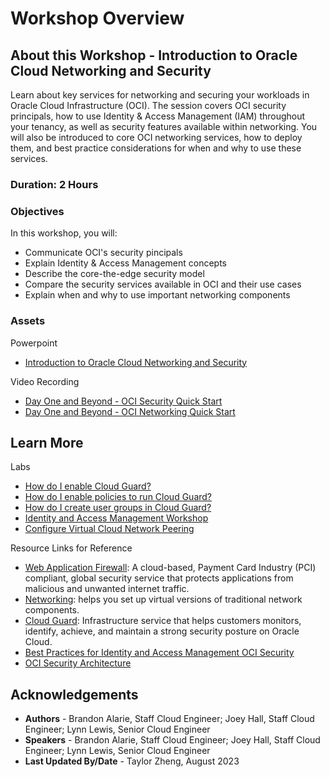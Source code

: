 # Workshop Overview

## About this Workshop - Introduction to Oracle Cloud Networking and Security

Learn about key services for networking and securing your workloads in Oracle Cloud Infrastructure (OCI). The session covers OCI security principals, how to use Identity & Access Management (IAM) throughout your tenancy, as well as security features available within networking. You will also be introduced to core OCI networking services, how to deploy them, and best practice considerations for when and why to use these services.

### **Duration: 2 Hours**

### Objectives

In this workshop, you will:
* Communicate OCI's security pincipals
* Explain Identity & Access Management concepts
* Describe the core-the-edge security model
* Compare the security services available in OCI and their use cases
* Explain when and why to use important networking components

### **Assets**

Powerpoint
* [Introduction to Oracle Cloud Networking and Security](https://objectstorage.us-ashburn-1.oraclecloud.com/p/RnzZKTBgclBTclJSojZ1VuZr48ofxS6A-lbUFIxu5cuISDTFEvwjSAHTV_A8xZKG/n/ociobtnas/b/Networking_And_Security/o/TUT2554%20Introduction%20to%20OCI%20Networking%20and%20Security.pdf)

Video Recording
* [Day One and Beyond - OCI Security Quick Start](https://www.youtube.com/watch?v=QQyN7fY_ZbQ&ab_channel=OracleLearning) 
* [Day One and Beyond - OCI Networking Quick Start](https://www.youtube.com/watch?v=Eb3jDfyVe7U&ab_channel=OracleLearning) 


## Learn More

Labs
* [How do I enable Cloud Guard?](https://livelabs.oracle.com/pls/apex/r/dbpm/livelabs/run-workshop?p210_wid=3264&session=7437272122500)
* [How do I enable policies to run Cloud Guard?](https://livelabs.oracle.com/pls/apex/r/dbpm/livelabs/run-workshop?p210_wid=3267&session=9252560006987)
* [How do I create user groups in Cloud Guard?](https://livelabs.oracle.com/pls/apex/r/dbpm/livelabs/run-workshop?p210_wid=3266&session=12518993926839)
* [Identity and Access Management Workshop](https://livelabs.oracle.com/pls/apex/r/dbpm/livelabs/view-workshop?wid=624)
* [Configure Virtual Cloud Network Peering](https://livelabs.oracle.com/pls/apex/r/dbpm/livelabs/view-workshop?wid=621)

Resource Links for Reference

* [Web Application Firewall](https://docs.oracle.com/en-us/iaas/Content/WAF/home.htm): A cloud-based, Payment Card Industry (PCI) compliant, global security service that protects applications from malicious and unwanted internet traffic.
* [Networking](https://docs.oracle.com/en-us/iaas/Content/Network/Concepts/landing.htm): helps you set up virtual versions of traditional network components.
* [Cloud Guard](https://docs.oracle.com/en-us/iaas/cloud-guard/home.htm): Infrastructure service that helps customers monitors, identify, achieve, and maintain a strong security posture on Oracle Cloud.
* [Best Practices for Identity and Access Management OCI Security](https://docs.oracle.com/en-us/iaas/Content/Resources/Assets/whitepapers/best-practices-for-iam-on-oci.pdf)
* [OCI Security Architecture](https://www.oracle.com/a/ocom/docs/oracle-cloud-infrastructure-security-architecture.pdf)


## Acknowledgements
* **Authors** - Brandon Alarie, Staff Cloud Engineer; Joey Hall, Staff Cloud Engineer; Lynn Lewis, Senior Cloud Engineer
* **Speakers** -  Brandon Alarie, Staff Cloud Engineer; Joey Hall, Staff Cloud Engineer; Lynn Lewis, Senior Cloud Engineer
* **Last Updated By/Date** - Taylor Zheng, August 2023

